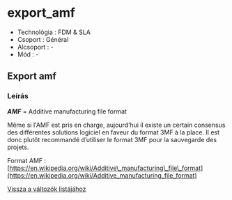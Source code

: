 # export\_amf

* Technológia : FDM & SLA
* Csoport : Général
* Alcsoport : -
* Mód :  -

## Export amf

### Leírás

_**AMF**_ = Additive manufacturing file format

Même si l'AMF est pris en charge, aujourd’hui il existe un certain consensus des différentes solutions logiciel en faveur du format 3MF à la place. Il est donc plutôt recommandé d’utiliser le format 3MF pour la sauvegarde des projets.

Format AMF : [https://en.wikipedia.org/wiki/Additive\_manufacturing\_file\_format](https://en.wikipedia.org/wiki/Additive_manufacturing_file_format)

[Vissza a változók listájához](/)

